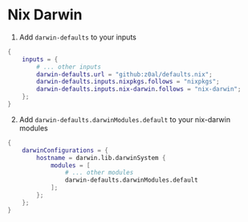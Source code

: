 # Nix Darwin

1. Add `darwin-defaults` to your inputs

```nix
{
	inputs = {
		# ... other inputs
		darwin-defaults.url = "github:z0al/defaults.nix";
		darwin-defaults.inputs.nixpkgs.follows = "nixpkgs";
		darwin-defaults.inputs.nix-darwin.follows = "nix-darwin";
	};
}
```

2. Add `darwin-defaults.darwinModules.default` to your nix-darwin modules

```nix
{
	darwinConfigurations = {
		hostname = darwin.lib.darwinSystem {
			modules = [
				# ... other modules
				darwin-defaults.darwinModules.default
			];
		};
	};
}
```

